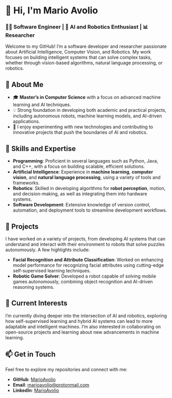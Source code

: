 # 👋 Hi, I'm Mario Avolio

### 👨‍💻 Software Engineer | 🤖 AI and Robotics Enthusiast | 📊 Researcher

Welcome to my GitHub! I’m a software developer and researcher passionate about Artificial Intelligence, Computer Vision, and Robotics. My work focuses on building intelligent systems that can solve complex tasks, whether through vision-based algorithms, natural language processing, or robotics.

## 🧠 About Me

- 🎓 **Master’s in Computer Science** with a focus on advanced machine learning and AI techniques.
- 💡 Strong foundation in developing both academic and practical projects, including autonomous robots, machine learning models, and AI-driven applications.
- 🚀 I enjoy experimenting with new technologies and contributing to innovative projects that push the boundaries of AI and robotics.

## 🔧 Skills and Expertise

- **Programming**: Proficient in several languages such as Python, Java, and C++, with a focus on building scalable, efficient solutions.
- **Artificial Intelligence**: Experience in **machine learning**, **computer vision**, and **natural language processing**, using a variety of tools and frameworks.
- **Robotics**: Skilled in developing algorithms for **robot perception**, motion, and decision-making, as well as integrating them into hardware systems.
- **Software Development**: Extensive knowledge of version control, automation, and deployment tools to streamline development workflows.

## 💼 Projects

I have worked on a variety of projects, from developing AI systems that can understand and interact with their environment to robots that solve puzzles autonomously. A few highlights include:

- **Facial Recognition and Attribute Classification**: Worked on enhancing model performance for recognizing facial attributes using cutting-edge self-supervised learning techniques.
- **Robotic Game Solver**: Developed a robot capable of solving mobile games autonomously, combining object recognition and AI-driven reasoning systems.
  
## 🌱 Current Interests

I’m currently diving deeper into the intersection of AI and robotics, exploring how self-supervised learning and hybrid AI systems can lead to more adaptable and intelligent machines. I’m also interested in collaborating on open-source projects and learning about new advancements in machine learning.

## 📫 Get in Touch

Feel free to explore my repositories and connect with me:

- **GitHub**: [MarioAvolio](https://github.com/MarioAvolio)
- **Email**: marioavolio@protonmail.com
- **LinkedIn**: [MarioAvolio](https://www.linkedin.com/in/MarioAvolio)

